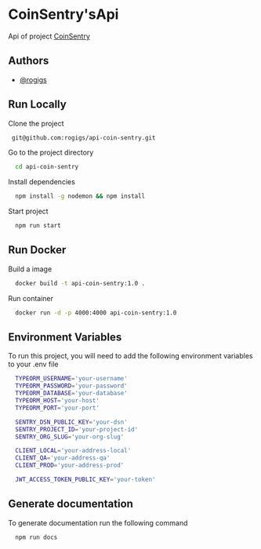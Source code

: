 # CoinSentry'sApi

Api of project [CoinSentry](https://github.com/rogigs/CoinSentry)

## Authors

- [@rogigs](https://www.github.com/rogigs)

## Run Locally

Clone the project

```bash
 git@github.com:rogigs/api-coin-sentry.git
```

Go to the project directory

```bash
  cd api-coin-sentry
```

Install dependencies

```bash
  npm install -g nodemon && npm install
```

Start project

```bash
  npm run start
```

## Run Docker

Build a image

```bash
  docker build -t api-coin-sentry:1.0 .
```

Run container

```bash
  docker run -d -p 4000:4000 api-coin-sentry:1.0
```

## Environment Variables

To run this project, you will need to add the following environment variables to your .env file

```bash
  TYPEORM_USERNAME='your-username'
  TYPEORM_PASSWORD='your-password'
  TYPEORM_DATABASE='your-database'
  TYPEORM_HOST='your-host'
  TYPEORM_PORT='your-port'

  SENTRY_DSN_PUBLIC_KEY='your-dsn'
  SENTRY_PROJECT_ID='your-project-id'
  SENTRY_ORG_SLUG='your-org-slug'

  CLIENT_LOCAL='your-address-local'
  CLIENT_QA='your-address-qa'
  CLIENT_PROD='your-address-prod'

  JWT_ACCESS_TOKEN_PUBLIC_KEY='your-token'
```

## Generate documentation

To generate documentation run the following command

```bash
  npm run docs
```
